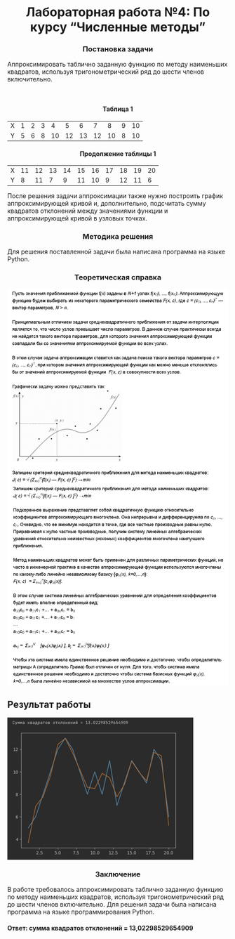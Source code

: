 <h1 align="center">Лабораторная работа №4: По курсу “Численные методы”</h1>
<h3 align="center">Постановка задачи</h3>
<p>
Аппроксимировать таблично заданную функцию по методу наименьших квадратов, используя тригонометрический ряд до шести членов включительно. 
</p><br>
<h4 align="center">Таблица 1</h4>
<table align="center">
  <tr>
    <td>X</td>
    <td>1</td>
    <td>2</td>
    <td>3</td>
    <td>4</td>
    <td>5</td>
    <td>6</td>
    <td>7</td>
    <td>8</td>
    <td>9</td>
    <td>10</td>  
  </tr>
  <tr>
    <td>Y</td>
    <td>5</td>
    <td>6</td>
    <td>8</td>
    <td>10</td>
    <td>12</td>
    <td>13</td>
    <td>12</td>
    <td>10</td>
    <td>8</td>
    <td>10</td>  
  </tr>
</table>
<h4 align="center">Продолжение таблицы 1</h4>
<table align="center">
  <tr>
    <td>X</td>
    <td>11</td>
    <td>12</td>
    <td>13</td>
    <td>14</td>
    <td>15</td>
    <td>16</td>
    <td>17</td>
    <td>18</td>
    <td>19</td>
    <td>20</td>  
  </tr>
  <tr>
    <td>Y</td>
    <td>8</td>
    <td>11</td>
    <td>7</td>
    <td>9</td>
    <td>11</td>
    <td>10</td>
    <td>9</td>
    <td>12</td>
    <td>11</td>
    <td>6</td>  
  </tr>
</table>
<p>
После решения задачи аппроксимации также нужно построить график аппроксимирующей кривой и, дополнительно, подсчитать сумму квадратов отклонений между значениями функции и аппроксимирующей кривой в узловых точках.
</p>
<h3 align="center">Методика решения</h3>
<p>
Для решения поставленной задачи была написана программа на языке Python.
</p>
<h3 align="center">Теоретическая справка</h3>
<img src ="https://github.com/BLRGoD/Numerical_Methods_lab4/blob/main/src/lab4_1.png" align="center">
<img src ="https://github.com/BLRGoD/Numerical_Methods_lab4/blob/main/src/lab4_2.png" align="center">
<h2>Результат работы</h2>
<img src ="https://github.com/BLRGoD/Numerical_Methods_lab4/blob/main/src/lab4_3.png" align="center">
<h3 align="center">Заключение</h3>
<p>
В работе требовалось аппроксимировать таблично заданную функцию по методу наименьших квадратов, используя тригонометрический ряд до шести членов включительно. Для решения задачи была написана программа на языке программирования Python.
</p>
<h4>Ответ: сумма квадратов отклонений = 13,02298529654909</h4>

